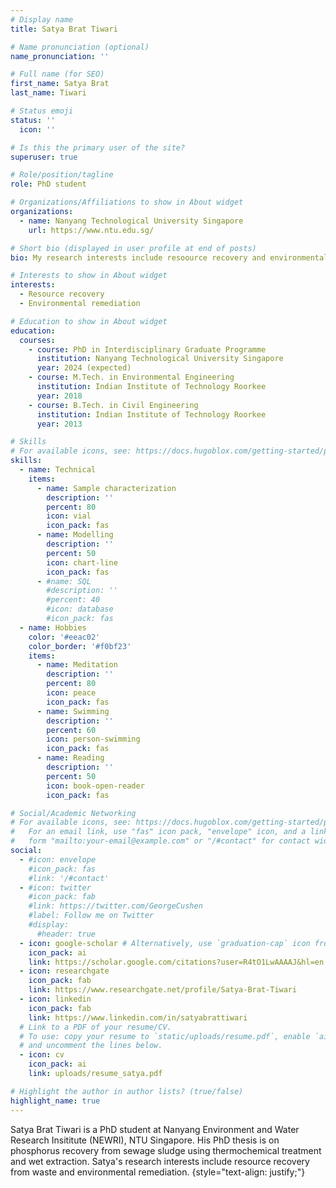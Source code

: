 ```yaml
---
# Display name
title: Satya Brat Tiwari

# Name pronunciation (optional)
name_pronunciation: ''

# Full name (for SEO)
first_name: Satya Brat
last_name: Tiwari

# Status emoji
status: ''
  icon: ''

# Is this the primary user of the site?
superuser: true

# Role/position/tagline
role: PhD student

# Organizations/Affiliations to show in About widget
organizations:
  - name: Nanyang Technological University Singapore
    url: https://www.ntu.edu.sg/

# Short bio (displayed in user profile at end of posts)
bio: My research interests include resoource recovery and environmental remediation.

# Interests to show in About widget
interests:
  - Resource recovery
  - Environmental remediation

# Education to show in About widget
education:
  courses:
    - course: PhD in Interdisciplinary Graduate Programme
      institution: Nanyang Technological University Singapore
      year: 2024 (expected)
    - course: M.Tech. in Environmental Engineering
      institution: Indian Institute of Technology Roorkee
      year: 2018
    - course: B.Tech. in Civil Engineering
      institution: Indian Institute of Technology Roorkee
      year: 2013

# Skills
# For available icons, see: https://docs.hugoblox.com/getting-started/page-builder/#icons
skills:
  - name: Technical
    items:
      - name: Sample characterization
        description: ''
        percent: 80
        icon: vial
        icon_pack: fas
      - name: Modelling
        description: ''
        percent: 50
        icon: chart-line
        icon_pack: fas
      - #name: SQL
        #description: ''
        #percent: 40
        #icon: database
        #icon_pack: fas
  - name: Hobbies
    color: '#eeac02'
    color_border: '#f0bf23'
    items:
      - name: Meditation
        description: ''
        percent: 80
        icon: peace
        icon_pack: fas
      - name: Swimming
        description: ''
        percent: 60
        icon: person-swimming
        icon_pack: fas
      - name: Reading
        description: ''
        percent: 50
        icon: book-open-reader
        icon_pack: fas

# Social/Academic Networking
# For available icons, see: https://docs.hugoblox.com/getting-started/page-builder/#icons
#   For an email link, use "fas" icon pack, "envelope" icon, and a link in the
#   form "mailto:your-email@example.com" or "/#contact" for contact widget.
social:
  - #icon: envelope
    #icon_pack: fas
    #link: '/#contact'
  - #icon: twitter
    #icon_pack: fab
    #link: https://twitter.com/GeorgeCushen
    #label: Follow me on Twitter
    #display:
      #header: true
  - icon: google-scholar # Alternatively, use `graduation-cap` icon from `fas` icon pack
    icon_pack: ai
    link: https://scholar.google.com/citations?user=R4tO1LwAAAAJ&hl=en
  - icon: researchgate
    icon_pack: fab
    link: https://www.researchgate.net/profile/Satya-Brat-Tiwari
  - icon: linkedin
    icon_pack: fab
    link: https://www.linkedin.com/in/satyabrattiwari
  # Link to a PDF of your resume/CV.
  # To use: copy your resume to `static/uploads/resume.pdf`, enable `ai` icons in `params.yaml`,
  # and uncomment the lines below.
  - icon: cv
    icon_pack: ai
    link: uploads/resume_satya.pdf

# Highlight the author in author lists? (true/false)
highlight_name: true
---
```


Satya Brat Tiwari is a PhD student at Nanyang Environment and Water Research Insititute (NEWRI), NTU Singapore. His PhD thesis is on phosphorus recovery from sewage sludge using thermochemical treatment and wet extraction. Satya's research interests include resource recovery from waste and environmental remediation.
{style="text-align: justify;"}
